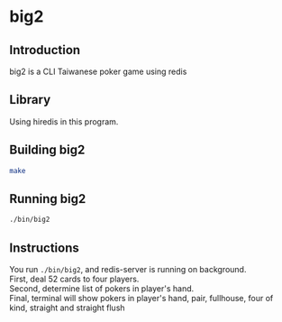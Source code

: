 # big2

## Introduction
big2 is a CLI Taiwanese poker game using redis

## Library
Using hiredis in this program.

## Building big2
``` bash
make
```

## Running big2
```bash
./bin/big2
```

## Instructions
You run `./bin/big2`, and redis-server is running on background.<br>
First, deal 52 cards to four players.<br>
Second, determine list of pokers in player's hand.<br>
Final, terminal will show pokers in player's hand, pair, fullhouse, four of kind, straight and straight flush
